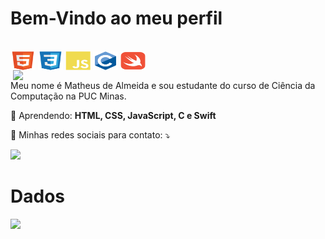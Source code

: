 # Bem-Vindo ao meu perfil
<div style="display: inline_block" align="left"><br>
  <img align="center" alt="HTML" height="30" width="40" src="https://raw.githubusercontent.com/devicons/devicon/master/icons/html5/html5-original.svg">
  <img align="center" alt="LCSS" height="30" width="40" src="https://raw.githubusercontent.com/devicons/devicon/master/icons/css3/css3-original.svg">
  <img align="center" alt="Js" height="30" width="40" src="https://raw.githubusercontent.com/devicons/devicon/master/icons/javascript/javascript-plain.svg">
  <img align="center" alt="C" height="30" width="40" src="https://raw.githubusercontent.com/devicons/devicon/master/icons/c/c-original.svg">
  <img align="center" alt="Swift" height="30" width="40" src="https://raw.githubusercontent.com/devicons/devicon/master/icons/swift/swift-original.svg">
</div>

<img src="https://raw.githubusercontent.com/MicaelliMedeiros/micaellimedeiros/master/image/computer-illustration.png" min-width="500px" max-width="500px" width="500px" align="right">

<p align="left"> 
   Meu nome é Matheus de Almeida e sou estudante do curso de Ciência da Computação na PUC Minas.<br>
</p>

<p align="left">
  📖 Aprendendo: <strong>HTML, CSS, JavaScript, C e Swift</strong>
</p>


<p align="left">
  📌 Minhas redes sociais para contato: ⤵️
</p>

<p align="left">
  <a href="https://www.linkedin.com/in/matheus-de-almeida-moreira-7bba6a244/" alt="Linkedin">
  <img src="https://img.shields.io/badge/LinkedIn-0077B5?style=for-the-badge&logo=linkedin&logoColor=white" /></a>
</p>

# Dados
<div>
  <a href="https://github.com/matheusmra">
  <img height="150em" src="https://github-readme-stats.vercel.app/api/top-langs/?username=matheusmra&layout=compact&langs_count=7&theme=dracula"/>
</div>

